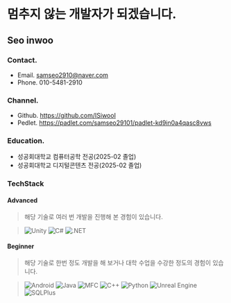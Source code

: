 # 멈추지 않는 개발자가 되겠습니다.

## Seo inwoo
### Contact.
- Email. samseo2910@naver.com
- Phone. 010-5481-2910
### Channel.
- Github. https://github.com/ISiwooI
- Pedlet. https://padlet.com/samseo29101/padlet-kd9in0a4qasc8vws
### Education.
- 성공회대학교 컴퓨터공학 전공(2025-02 졸업)
- 성공회대학교 디지털콘텐츠 전공(2025-02 졸업)

### TechStack

#### Advanced
> 해당 기술로 여러 번 개발을 진행해 본 경험이 있습니다.

> ![Unity](https://img.shields.io/badge/Unity-%23000000.svg?style=for-the-badge&logo=unity&logoColor=white)
![C#](https://img.shields.io/badge/C%23-%23239120.svg?style=for-the-badge&logo=csharp&logoColor=white)
![.NET](https://img.shields.io/badge/.NET-5C2D91?style=for-the-badge&logo=.net&logoColor=white)

#### Beginner
> 해당 기술로 한번 정도 개발을 해 보거나 대학 수업을 수강한 정도의 경험이 있습니다.

> ![Android](https://img.shields.io/badge/Android-3DDC84?style=for-the-badge&logo=android&logoColor=white)
![Java](https://img.shields.io/badge/Java-%23ED8B00.svg?style=for-the-badge&logo=openjdk&logoColor=white)
![MFC](https://img.shields.io/badge/MFC-blue?style=for-the-badge)
![C++](https://img.shields.io/badge/C%2B%2B-%2300599C.svg?style=for-the-badge&logo=c%2B%2B&logoColor=white)
![Python](https://img.shields.io/badge/Python-3670A0?style=for-the-badge&logo=python&logoColor=ffdd54)
![Unreal Engine](https://img.shields.io/badge/Unreal%20Engine-%23313131.svg?style=for-the-badge&logo=unrealengine&logoColor=white)
![SQLPlus](https://img.shields.io/badge/SQLPlus-blue?style=for-the-badge)

<!--
**ISiwooI/ISiwooI** is a ✨ _special_ ✨ repository because its `README.md` (this file) appears on your GitHub profile.

Here are some ideas to get you started:

- 🔭 I’m currently working on ...
- 🌱 I’m currently learning ...
- 👯 I’m looking to collaborate on ...
- 🤔 I’m looking for help with ...
- 💬 Ask me about ...
- 📫 How to reach me: ...
- 😄 Pronouns: ...
- ⚡ Fun fact: ...
-->
